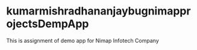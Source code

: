 # kumarmishradhananjaybugnimapprojectsDempApp
This is assignment of demo app for Nimap Infotech Company
